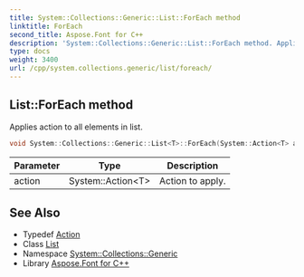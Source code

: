 ```yaml
---
title: System::Collections::Generic::List::ForEach method
linktitle: ForEach
second_title: Aspose.Font for C++
description: 'System::Collections::Generic::List::ForEach method. Applies action to all elements in list in C++.'
type: docs
weight: 3400
url: /cpp/system.collections.generic/list/foreach/
---
```

## List::ForEach method


Applies action to all elements in list.

```cpp
void System::Collections::Generic::List<T>::ForEach(System::Action<T> action)
```


| Parameter | Type | Description |
| --- | --- | --- |
| action | System::Action\<T\> | Action to apply. |

## See Also

* Typedef [Action](../../../system/action/)
* Class [List](../)
* Namespace [System::Collections::Generic](../../)
* Library [Aspose.Font for C++](../../../)
